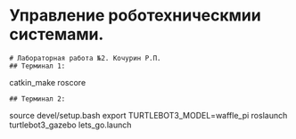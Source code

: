 # Управление роботехническмии системами.
```
# Лабораторная работа №2. Кочурин Р.П.
## Терминал 1:
```
catkin_make
roscore
```
## Терминал 2:
```
source devel/setup.bash
export TURTLEBOT3_MODEL=waffle_pi
roslaunch turtlebot3_gazebo lets_go.launch
```
